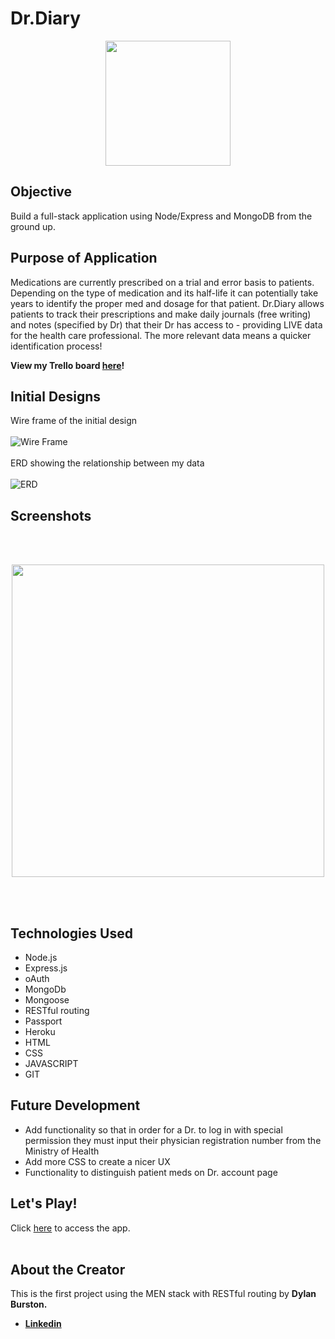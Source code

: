 # Dr.Diary 

<p align="center">
  <img width="200" height="200" src="../Dr-Diary/public/images/journal.png">
</p>

## Objective 
Build a full-stack application using Node/Express and MongoDB from the ground up. 

## Purpose of Application
Medications are currently prescribed on a trial and error basis to patients. Depending on the type of medication and its half-life it can potentially take years to identify the proper med and dosage for that patient. Dr.Diary allows patients to track their prescriptions and make daily journals (free writing) and notes (specified by Dr) that their Dr has access to - providing LIVE data for the health care professional. The more relevant data means a quicker identification process! 

**View my Trello board [here](https://trello.com/b/X8p4Mr0t/drdiary)!**

## Initial Designs
Wire frame of the initial design 
<br><br>
![Wire Frame](../Dr-Diary/public/images/WireFrame.png)
<br><br>
ERD showing the relationship between my data 
<br><br>
![ERD](../Dr-Diary/public/images/ERD.png)

## Screenshots 
<br><br>
<p align="center">
  <img width="500" src="card-deck-css/images/inplay.jpeg">
</p>

<br><br>

## Technologies Used
- Node.js
- Express.js
- oAuth
- MongoDb
- Mongoose
- RESTful routing
- Passport
- Heroku 
- HTML
- CSS 
- JAVASCRIPT 
- GIT 

## Future Development 
- Add functionality so that in order for a Dr. to log in with special permission they must input their physician registration number from the Ministry of Health 
- Add more CSS to create a nicer UX 
- Functionality to distinguish patient meds on Dr. account page 


## Let's Play!
Click <a href="https://dctrdiary.herokuapp.com/" target="_blank" rel="noopener noreferrer">here</a> to access the app. 
<br><br>
## About the Creator 
This is the first project using the MEN stack with RESTful routing by **Dylan Burston.**
- **[Linkedin](https://www.linkedin.com/in/dylan-burston-09727265/)**